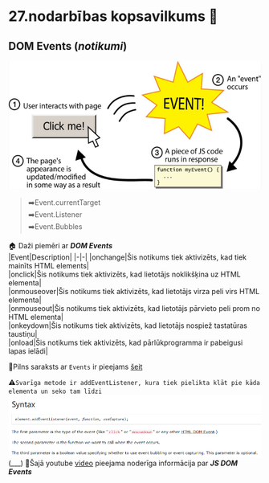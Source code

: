 # 27.nodarbības kopsavilkums :pushpin:

## DOM Events (***notikumi***)    

![event](https://github.com/zazturbo/Mans_JS/blob/dd01cf9065b74c8c66dca4c02acf988bbd6a35b3/images/Event.png)  

>➡️Event.currentTarget  
>➡️Event.Listener  
>➡️Event.Bubbles  

🏠 Daži piemēri ar ***DOM Events***   
|Event|Description|
|-|-|
|onchange|Šis notikums tiek aktivizēts, kad tiek mainīts HTML elements|  
|onclick|Šis notikums tiek aktivizēts, kad lietotājs noklikšķina uz HTML elementa|  
|onmouseover|Šis notikums tiek aktivizēts, kad lietotājs virza peli virs HTML elementa|  
|onmouseout|Šis notikums tiek aktivizēts, kad lietotājs pārvieto peli prom no HTML elementa|  
|onkeydown|Šis notikums tiek aktivizēts, kad lietotājs nospiež tastatūras taustiņu|  
|onload|Šis notikums tiek aktivizēts, kad pārlūkprogramma ir pabeigusi lapas ielādi|  

🔗Pilns saraksts ar `Events` ir pieejams [šeit](https://www.w3schools.com/jsref/dom_obj_event.asp)  

⚠️```Svarīga metode ir addEventListener, kura tiek pielikta klāt pie kāda elementa un seko tam līdzi```  
![sintax](https://github.com/zazturbo/Mans_JS/blob/5f140e64a0878bfd46d8ee48c7e3190b0bf29216/images/addEventListener.png)  
(___)
🔗Šajā youtube [video](https://www.youtube.com/watch?v=bWCzbR5DvCo) pieejama noderīga informācija par ***JS DOM Events***   
